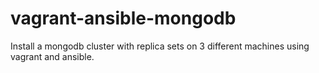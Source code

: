 # vagrant-ansible-mongodb

Install a mongodb cluster with replica sets on 3 different machines using vagrant and ansible.
